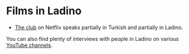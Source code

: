 # Films in Ladino

* [The club](https://www.netflix.com/title/81257567) on Netflix speaks partially in Turkish and partially in Ladino.

You can also find plenty of interviews with people in Ladino on various [YouTube channels](youtube-in-ladino.md).


